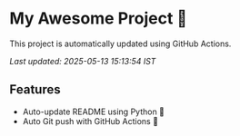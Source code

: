 # My Awesome Project 🚀

This project is automatically updated using GitHub Actions.

_Last updated: 2025-05-13 15:13:54 IST_

## Features
- Auto-update README using Python 🐍
- Auto Git push with GitHub Actions 🤖
